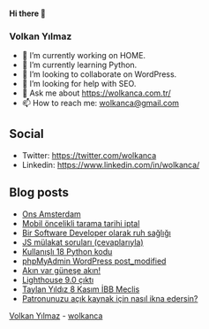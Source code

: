 #### Hi there 👋

### Volkan Yılmaz

- 🔭 I’m currently working on HOME.
- 🌱 I’m currently learning Python.
- 👯 I’m looking to collaborate on WordPress.
- 🤔 I’m looking for help with SEO.
- 💬 Ask me about https://wolkanca.com.tr/
- 📫 How to reach me: wolkanca@gmail.com

## Social
- Twitter: https://twitter.com/wolkanca
- Linkedin: https://www.linkedin.com/in/wolkanca/



## Blog posts
<!-- BLOG-POST-LIST:START -->
- [Ons Amsterdam](https://wolkanca.com.tr/ons-amsterdam/)
- [Mobil öncelikli tarama tarihi iptal](https://wolkanca.com.tr/mobil-oncelikli-tarama-tarihi-iptal/)
- [Bir Software Developer olarak ruh sağlığı](https://wolkanca.com.tr/bir-software-developer-olarak-ruh-sagligi/)
- [JS mülakat soruları &lpar;cevaplarıyla&rpar;](https://wolkanca.com.tr/js-mulakat-sorulari-cevaplariyla/)
- [Kullanışlı 18 Python kodu](https://wolkanca.com.tr/kullanisli-18-python-kodu/)
- [phpMyAdmin WordPress post_modified](https://wolkanca.com.tr/phpmyadmin-wordpress-post_modified/)
- [Akın var güneşe akın!](https://wolkanca.com.tr/akin-var-gunese-akin/)
- [Lighthouse 9.0 çıktı](https://wolkanca.com.tr/lighthouse-9-0-cikti/)
- [Taylan Yıldız 8 Kasım İBB Meclis](https://wolkanca.com.tr/taylan-yildiz-8-kasim-ibb-meclis/)
- [Patronunuzu açık kaynak için nasıl ikna edersin?](https://wolkanca.com.tr/patronunuzu-acik-kaynak-icin-nasil-ikna-edersin/)
<!-- BLOG-POST-LIST:END -->


[Volkan Yılmaz](https://volkanyilmaz.com.tr/) - [wolkanca](https://wolkanca.com.tr/)
